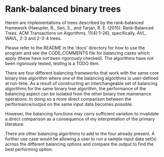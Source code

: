 # Rank-balanced binary trees

Herein are implementations of trees described by the rank-balanced framework (Haeupler, B., Sen, S., and Tarjan, R. E. (2015). Rank-Balanced Trees. ACM Transactions on Algorithms, 11(4):1–26), specifically, AVL, WAVL, 2-3 and 2-3-4 trees.

Please refer to the README in the 'docs' directory for how to use the program and see the CODE_COMMENTS file for balancing cases which apply (these have not been rigorously checked). The algorithms have not been rigorously tested, testing is a TODO item.

There are four different balancing frameworks that work with the same core binary tree algorithm where one of the balancing algorithms is user-defined at run-time. As a result of constructing an interchangeable set of balancing algorithms for the same binary tree algorithm, the performance of the balancing aspect can be isolated from the other binary tree mainenance operations. In doing so a more direct comparison between the performance/output on the same input data becomes possible.

However, the balancing functions may carry sufficient variation to invalidate a direct comparison as a consequence of my interpretation of the primary literature.

There are other balancing algorithms to add to the four already present. A further use case would be allowing a user to run a sample input data set(s) across the different balancing options and compare the output to find the best performing option.
